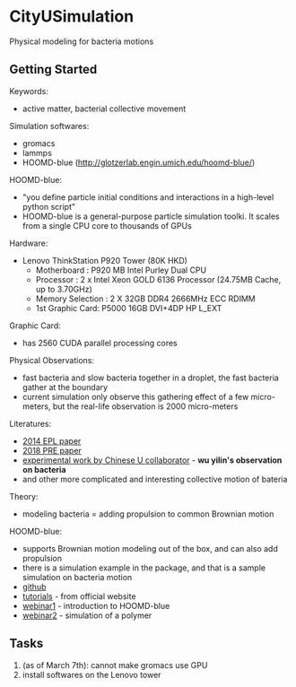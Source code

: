 # CityUSimulation
Physical modeling for bacteria motions

## Getting Started

Keywords:
- active matter, bacterial collective movement

Simulation softwares:
- gromacs
- lammps
- HOOMD-blue (http://glotzerlab.engin.umich.edu/hoomd-blue/)

HOOMD-blue:
- "you define particle initial conditions and interactions in a high-level python script"
- HOOMD-blue is a general-purpose particle simulation toolki. It scales from a single CPU core to thousands of GPUs

Hardware:
- Lenovo ThinkStation P920 Tower (80K HKD)
  - Motherboard : P920 MB Intel Purley Dual CPU
  - Processor : 2 x Intel Xeon GOLD 6136 Processor (24.75MB Cache, up to 3.70GHz)
  - Memory Selection : 2 X 32GB DDR4 2666MHz ECC RDIMM
  - 1st Graphic Card: P5000 16GB DVI+4DP HP L_EXT

Graphic Card:
- has 2560 CUDA parallel processing cores

Physical Observations:
- fast bacteria and slow bacteria together in a droplet, the fast bacteria gather at the boundary
- current simulation only observe this gathering effect of a few micro-meters, but the real-life observation is 2000 micro-meters

Literatures:
- [2014 EPL paper](./Literatures/2014_EPL_Motility_sorting_of_self-propelled_particles_in_microchannels.pdf)
- [2018 PRE paper](./Literatures/2018_PRE_Orlandini_Wall+accumulation+of+bacteria+with+different+motility+patterns.pdf)
- [experimental work by Chinese U collaborator](./Literatures/2017_Nature_Weak+synchronization+and+large-scale+collective.pdf) - **wu yilin's observation on bacteria**
- and other more complicated and interesting collective motion of bateria

Theory:
- modeling bacteria = adding propulsion to common Brownian motion

HOOMD-blue:
- supports Brownian motion modeling out of the box, and can also add propulsion
- there is a simulation example in the package, and that is a sample simulation on bacteria motion
- [github](https://github.com/glotzerlab/hoomd-blue)
- [tutorials](https://github.com/FeynmanDNA/CityUSimulation/s) - from official website
- [webinar1](https://vimeo.com/85452639) - introduction to HOOMD-blue
- [webinar2](https://vimeo.com/84880023) - simulation of a polymer

## Tasks
1. (as of March 7th): cannot make gromacs use GPU
2. install softwares on the Lenovo tower

